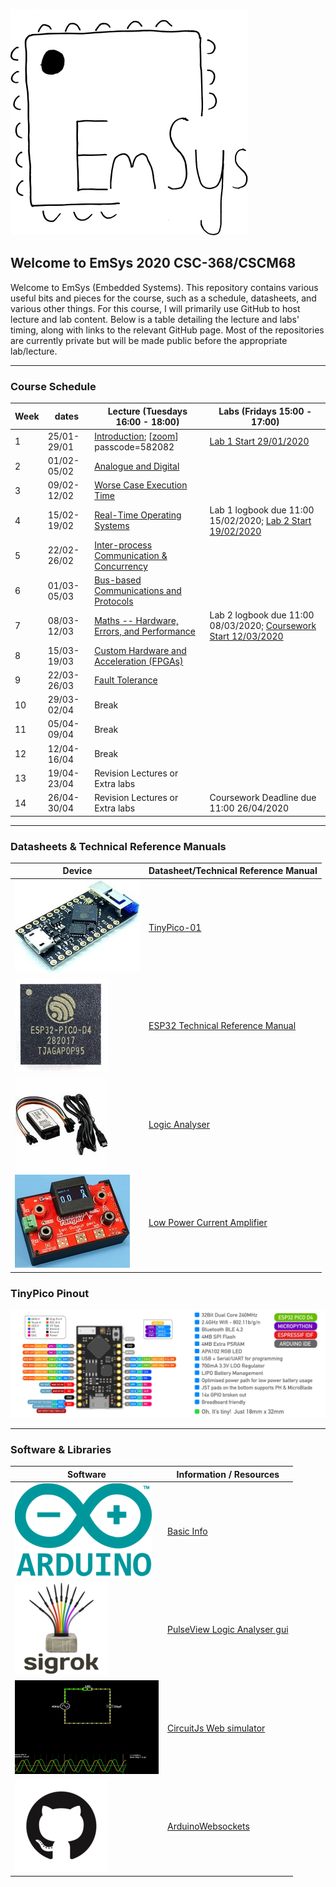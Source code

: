 ![](imgs/EmSysLogo.svg)
## Welcome to EmSys 2020 CSC-368/CSCM68
Welcome to EmSys (Embedded Systems). 
This repository contains various useful bits and pieces for the course, such as a schedule, datasheets, and various other things.
For this course, I will primarily use GitHub to host lecture and lab content. Below is a table detailing the lecture and labs' timing, along with links to the relevant GitHub page. Most of the repositories are currently private but will be made public before the appropriate lab/lecture. 

-----------------------------------------------------------------------------------
### Course Schedule
| Week  | dates       | Lecture (Tuesdays 16:00 - 18:00)                                                          | Labs (Fridays 15:00 - 17:00)                                                                                     | 
|-------|-------------|-------------------------------------------------------------------------------------------|------------------------------------------------------------------------------------------------------------------|
| 1     | 25/01-29/01 | [Introduction](https://github.com/STFleming/EmSys_Lecture1);  [[zoom](https://swanseauniversity.zoom.us/j/93190097784?pwd=d2NURUFyb0RwR0RPVGRQNEoyY0lmdz09)] passcode=582082                               | [Lab 1 Start 29/01/2020](https://github.com/STFleming/EmSys_Lab1)                                                |
| 2     | 01/02-05/02 | [Analogue and Digital](https://github.com/STFleming/EmSys_Lecture2)                       |                                                                                                                  |
| 3     | 09/02-12/02 | [Worse Case Execution Time](https://github.com/STFleming/EmSys_Lecture3)                  |                                                                                                                  |
| 4     | 15/02-19/02 | [Real-Time Operating Systems](https://github.com/STFleming/EmSys_Lecture4)                | Lab 1 logbook due 11:00 15/02/2020; [Lab 2 Start 19/02/2020](https://github.com/STFleming/EmSys_Lab2)            |
| 5     | 22/02-26/02 | [Inter-process Communication & Concurrency](https://github.com/STFleming/EmSys_Lecture5)  |                                                                                                                  |
| 6     | 01/03-05/03 | [Bus-based Communications and Protocols](https://github.com/STFleming/EmSys_Lecture6)     |                                                                                                                  |
| 7     | 08/03-12/03 | [Maths -- Hardware, Errors, and Performance](https://github.com/STFleming/EmSys_Lecture7) | Lab 2 logbook due 11:00 08/03/2020; [Coursework Start 12/03/2020](https://github.com/STFleming/EmSys_Coursework) |
| 8     | 15/03-19/03 | [Custom Hardware and Acceleration (FPGAs)](https://github.com/STFleming/EmSys_Lecture8)   |                                                                                                                  |
| 9     | 22/03-26/03 | [Fault Tolerance](https://github.com/STFleming/EmSys_Lecture9)                            |                                                                                                                  |
| 10    | 29/03-02/04 | Break                                                                                     |                                                                                                                  |
| 11    | 05/04-09/04 | Break                                                                                     |                                                                                                                  |
| 12    | 12/04-16/04 | Break                                                                                     |                                                                                                                  |
| 13    | 19/04-23/04 | Revision Lectures or Extra labs                                                           |                                                                                                                  |
| 14    | 26/04-30/04 | Revision Lectures or Extra labs                                                           | Coursework Deadline due 11:00 26/04/2020                                                                         |


-----------------------------------------------------------------------------------
### Datasheets & Technical Reference Manuals
| Device                       | Datasheet/Technical Reference Manual                                                                                                               |
|------------------------------|----------------------------------------------------------------------------------------------------------------------------------------------------|
| ![](imgs/tp_small.jpg)       | [TinyPico-01]()                                                                                                                                    |
| ![](imgs/esp32_small.jpg)    | [ESP32 Technical Reference Manual](https://www.espressif.com/sites/default/files/documentation/esp32_technical_reference_manual_en.pdf)            |
| ![](imgs/logic_analyser_small.jpg) | [Logic Analyser](https://cdn.shopify.com/s/files/1/1509/1638/files/Logic_Analyzer_Datasheet_e6569a64-4910-4661-9ef3-f431019ab753.pdf?v=1610445451) |
| ![](imgs/currentRanger_small.jpg) | [Low Power Current Amplifier](https://lowpowerlab.com/guide/currentranger/specs-architecture/) |

### TinyPico Pinout
![](imgs/tinypico-specs-v2.jpg)

-----------------------------------------------------------------------------------

### Software & Libraries
|  Software   |   Information / Resources  |
|-------------|----------------------------|
| ![](imgs/arduino_small.png) | [Basic Info](https://www.arduino.cc/en/Tutorial/BuiltInExamples) |
| ![](imgs/sigrok_small.png) | [PulseView Logic Analyser gui](https://sigrok.org/wiki/PulseView) |
| ![](imgs/circuitjs_small.gif)    | [CircuitJs Web simulator](https://www.falstad.com/circuit/circuitjs.html) |
| ![](imgs/github_small.png)    |  [ArduinoWebsockets](https://github.com/gilmaimon/ArduinoWebsockets) |
